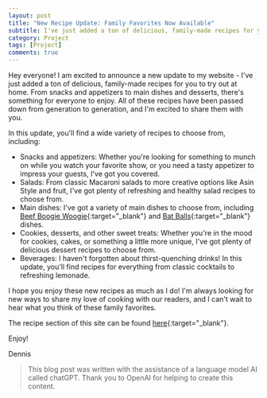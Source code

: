 ```yaml
---
layout: post
title: "New Recipe Update: Family Favorites Now Available"
subtitle: I've just added a ton of delicious, family-made recipes for you to try out at home.
category: Project
tags: [Project]
comments: true
---
```


Hey everyone! I am excited to announce a new update to my website - I've just added a ton of delicious, family-made recipes for you to try out at home. From snacks and appetizers to main dishes and desserts, there's something for everyone to enjoy. All of these recipes have been passed down from generation to generation, and I'm excited to share them with you.

In this update, you'll find a wide variety of recipes to choose from, including:

- Snacks and appetizers: Whether you're looking for something to munch on while you watch your favorite show, or you need a tasty appetizer to impress your guests, I've got you covered.
- Salads: From classic Macaroni salads to more creative options like Asin Style and fruit, I've got plenty of refreshing and healthy salad recipes to choose from.
- Main dishes: I've got a variety of main dishes to choose from, including [Beef Boogie Woogie](https://dovarfalcone.github.io/2023-01-05-Beef-Boogie-Woogie/){:target="_blank"} and [Bat Balls](https://dovarfalcone.github.io/2023-01-05-Bat-Balls/){:target="_blank"} dishes.
- Cookies, desserts, and other sweet treats: Whether you're in the mood for cookies, cakes, or something a little more unique, I've got plenty of delicious dessert recipes to choose from.
- Beverages: I haven't forgotten about thirst-quenching drinks! In this update, you'll find recipes for everything from classic cocktails to refreshing lemonade.

I hope you enjoy these new recipes as much as I do! I'm always looking for new ways to share my love of cooking with our readers, and I can't wait to hear what you think of these family favorites. 

The recipe section of this site can be found [here](https://dovarfalcone.github.io/recipes/){:target="_blank"}.

Enjoy!

Dennis

> This blog post was written with the assistance of a language model AI called chatGPT. Thank you to OpenAI for helping to create this content.